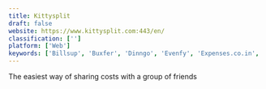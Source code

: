 ```yaml
---
title: Kittysplit
draft: false 
website: https://www.kittysplit.com:443/en/
classification: ['']
platform: ['Web']
keywords: ['Billsup', 'Buxfer', 'Dinngo', 'Evenfy', 'Expenses.co.in', 'HomeBank', 'Memodude', 'Mint', 'Settle Up', 'Splid', 'Splittr', 'SplittyPie', 'Splitwise', 'SquareLater', 'TabSplit', 'Tabbt', 'Tricount', 'WeSplit.it', 'WhoseBill', 'WieBetaaltWat', 'ihatemoney']
---
```

The easiest way of sharing costs with a group of friends